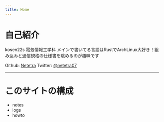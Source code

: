 ```yaml
---
title: Home
---
```


# 自己紹介

kosen22s 電気情報工学科
メインで書いてる言語はRustでArchLinux大好き！組み込みと通信規格の仕様書を眺めるのが趣味です

Github: [Netetra](https://github.com/Netetra)
Twitter: [@netetra07](https://x.com/netetra07)

---

# このサイトの構成
- notes
- logs
- howto

